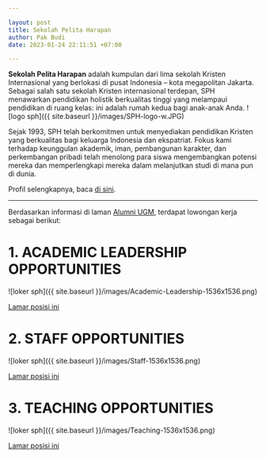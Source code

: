 ```yaml
---

layout: post
title: Sekolah Pelita Harapan
author: Pak Budi
date: 2023-01-24 22:11:51 +07:00

---
```


**Sekolah Pelita Harapan** adalah kumpulan dari lima sekolah Kristen Internasional yang berlokasi di pusat Indonesia – kota megapolitan Jakarta. Sebagai salah satu sekolah Kristen internasional terdepan, SPH menawarkan pendidikan holistik berkualitas tinggi yang melampaui pendidikan di ruang kelas: ini adalah rumah kedua bagi anak-anak Anda.
![logo sph]({{ site.baseurl }}/images/SPH-logo-w.JPG)

Sejak 1993, SPH telah berkomitmen untuk menyediakan pendidikan Kristen yang berkualitas bagi keluarga Indonesia dan ekspatriat. Fokus kami terhadap keunggulan akademik, iman, pembangunan karakter, dan perkembangan pribadi telah menolong para siswa mengembangkan potensi mereka dan memperlengkapi mereka dalam melanjutkan studi di mana pun di dunia.

Profil selengkapnya, baca [di sini](https://sph.edu/id).

---

Berdasarkan informasi di laman [Alumni UGM](https://alumni.ugm.ac.id/2023/01/20/sekolah-pelita-harapan-3/), terdapat lowongan kerja sebagai berikut:

# 1. ACADEMIC LEADERSHIP OPPORTUNITIES

![loker sph]({{ site.baseurl }}/images/Academic-Leadership-1536x1536.png)

<div class="apply"><a href="https://sph.edu/id/karier/peluang-pekerjaan/">Lamar posisi ini</a></div>

# 2. STAFF OPPORTUNITIES

![loker sph]({{ site.baseurl }}/images/Staff-1536x1536.png)

<div class="apply"><a href="https://sph.edu/id/karier/peluang-pekerjaan/">Lamar posisi ini</a></div>

# 3. TEACHING OPPORTUNITIES

![loker sph]({{ site.baseurl }}/images/Teaching-1536x1536.png)

<div class="apply"><a href="https://sph.edu/id/karier/peluang-pekerjaan/">Lamar posisi ini</a></div>
